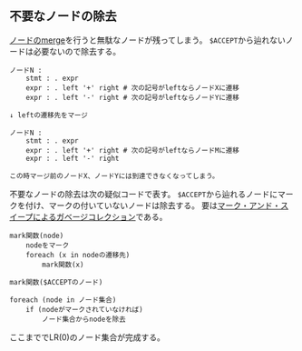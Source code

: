 ## 不要なノードの除去

[ノードのmerge](13.ノードのmerge.md)を行うと無駄なノードが残ってしまう。
`$ACCEPT`から辿れないノードは必要ないので除去する。

```
ノードN :
    stmt : . expr
    expr : . left '+' right # 次の記号がleftならノードXに遷移
    expr : . left '-' right # 次の記号がleftならノードYに遷移

↓ leftの遷移先をマージ

ノードN :
    stmt : . expr
    expr : . left '+' right # 次の記号がleftならノードMに遷移
    expr : . left '-' right

この時マージ前のノードX、ノードYには到達できなくなってしまう。
```

不要なノードの除去は次の疑似コードで表す。
`$ACCEPT`から辿れるノードにマークを付け、マークの付いていないノードは除去する。
要は[マーク・アンド・スイープによるガベージコレクション](https://ja.wikipedia.org/wiki/%E3%83%9E%E3%83%BC%E3%82%AF%E3%83%BB%E3%82%A2%E3%83%B3%E3%83%89%E3%83%BB%E3%82%B9%E3%82%A4%E3%83%BC%E3%83%97)である。

```
mark関数(node)
    nodeをマーク
    foreach (x in nodeの遷移先)
        mark関数(x)

mark関数($ACCEPTのノード)

foreach (node in ノード集合)
    if (nodeがマークされていなければ)
        ノード集合からnodeを除去
```

ここまででLR(0)のノード集合が完成する。
